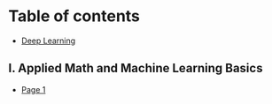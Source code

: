 # Table of contents

* [Deep Learning](README.md)

## I. Applied Math and Machine Learning Basics

* [Page 1](i.-applied-math-and-machine-learning-basics/page-1.md)
